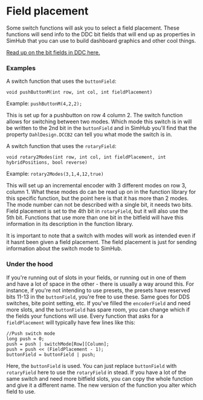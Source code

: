 # Field placement

Some switch functions will ask you to select a field placement. These functions will send info to the DDC bit fields that will end up as properties in SimHub that you can use to build dashboard graphics and other cool things.&#x20;

[Read up on the bit fields in DDC here.](../../4.-advanced-features/connect-to-simhub/)

### Examples

A switch function that uses the `buttonField`:

`void pushButtonM(int row, int col, int fieldPlacement)`

Example: `pushButtonM(4,2,2);`

This is set up for a pushbutton on row 4 column 2. The switch function allows for switching between two modes. Which mode this switch is in will be written to the 2nd bit in the `buttonField` and in SimHub you'll find that the property `DahlDesign.DCCB2` can tell you what mode the switch is in.

A switch function that uses the `rotaryField`:

`void rotary2Modes(int row, int col, int fieldPlacement, int hybridPositions, bool reverse)`

Example: `rotary2Modes(3,1,4,12,true)`

This will set up an incremental encoder with 3 different modes on row 3, column 1. What these modes do can be read up on in the function library for this specific function, but the point here is that it has more than 2 modes. The mode number can not be described with a single bit, it needs two bits. Field placement is set to the 4th bit in `rotaryField`, but it will also use the 5th bit. Functions that use more than one bit in the bitfield will have this information in its description in the function library.

It is important to note that a switch with modes will work as intended even if it hasnt been given a field placement. The field placement is just for sending information about the switch mode to SimHub.&#x20;

### Under the hood

If you're running out of slots in your fields, or running out in one of them and have a lot of space in the other - there is usually a way around this. For instance, if you're not intending to use presets, the presets have reserved bits 11-13 in the `buttonField`, you're free to use these. Same goes for DDS switches, bite point setting, etc. If you've filled the `encoderField` and need more slots, and the `buttonField` has spare room, you can change which if the fields your functions will use. Every function that asks for a `fieldPlacement` will typically have few lines like this:

```
//Push switch mode
long push = 0;
push = push | switchMode[Row][Column];
push = push << (FieldPlacement - 1);
buttonField = buttonField | push;
```

Here, the `buttonField` is used. You can just replace `buttonField` with `rotaryField` here to use the `rotaryField` in stead. If you have a lot of the same switch and need more bitfield slots, you can copy the whole function and give it a different name. The new version of the function you alter which field to use.
